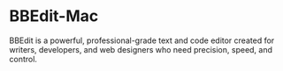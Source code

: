 # BBEdit-Mac
BBEdit is a powerful, professional-grade text and code editor created for writers, developers, and web designers who need precision, speed, and control.
